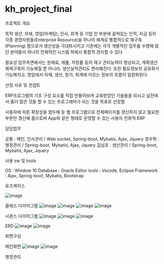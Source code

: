 # kh_project_final

프로젝트 개요

목적
생산, 자재, 영업(마케팅), 인사, 회계 등 기업 전 부분에 걸쳐있는 인적, 자금 등의 각종 경영자원들(Enterprise Resource)을 하나의 체계로 통합적으로 재구축(Planning) 함으로서 생산성을 극대화시키고 기존에는 각각 개별적인 업무를 수행해 왔던 분야들이 하나의 전체적인 시스템 하에서 통합적 관리할 수 있다

필요성
업무측면에서는 원재료, 제품, 저장품 등의 재고 관리능력이 향상되고, 계획생산체제구축이 가능해질 뿐 아니라, 생산실적관리도 편리해진다. 또한 필요정보의 공유화가 가능해지고, 영업에서 자재, 생산, 원가, 회계에 이르는 정보의 흐름이 일원화된다

선정 사유 및 컨셉트

ERP프로그램의 기초 구성 요소를 직접 만들어보며 교육받았던 기술들을 되뇌고 실전에서 좀더 많은 것을 할 수 있는 프로그래머가 되는 것을 목표로 선정함

사용자에 따른 확장성을 염두해 둔 웹 프로그램으로 전체페이지를 갱신하지 않고 필요한 부분만 갱신해 줌으로써 App와 같은 형태로 운영할 수 있는 사용자 친화적 ERP

담당업무

공통 : 메인, 인사관리 / Web socket, Spring-boot, Mybatis, Ajax, Jquery
정우혁 : 행정관리 / Spring-boot, Mybatis, Ajax, Jquery
김남호 : 생산관리 / Spring-boot, Mybatis, Ajax, Jquery

사용 sw 및 tools

OS : Window 10
Database : Oracle
Editor tools : Vscode, Eclipse
Framework : Ajax, Spring-boot, Mybatis, Bootstrap

유즈케이스

![image](https://user-images.githubusercontent.com/73331119/124536284-ac0ab700-de52-11eb-9cb3-1e180e6bea2a.png)

클래스 다이어그램
![image](https://user-images.githubusercontent.com/73331119/124536298-b62cb580-de52-11eb-8224-cd8adfc11772.png)
![image](https://user-images.githubusercontent.com/73331119/124536301-b88f0f80-de52-11eb-95e0-bc2dd72fc2aa.png)
![image](https://user-images.githubusercontent.com/73331119/124536305-b9c03c80-de52-11eb-8680-f84ebfede31d.png)
![image](https://user-images.githubusercontent.com/73331119/124536311-bb8a0000-de52-11eb-934a-b017846ebed5.png)

시퀸스 다이어그램
![image](https://user-images.githubusercontent.com/73331119/124536323-c0e74a80-de52-11eb-9b3b-01f25a8ab277.png)
![image](https://user-images.githubusercontent.com/73331119/124536327-c2b10e00-de52-11eb-8d31-c92593ffccf7.png)
![image](https://user-images.githubusercontent.com/73331119/124536332-c5136800-de52-11eb-8753-0f31dc92df5d.png)

ERD
![image](https://user-images.githubusercontent.com/73331119/124536347-cc3a7600-de52-11eb-91d0-b780b014fc9b.png)
![image](https://user-images.githubusercontent.com/73331119/124536356-cf356680-de52-11eb-958b-4d22d61a985a.png)

화면구성

메인화면
![image](https://user-images.githubusercontent.com/73331119/124536384-d9effb80-de52-11eb-92d1-8c51734f3cdb.png)
![image](https://user-images.githubusercontent.com/73331119/124536386-dceaec00-de52-11eb-9c17-d7101d82c4e0.png)

행정관리








